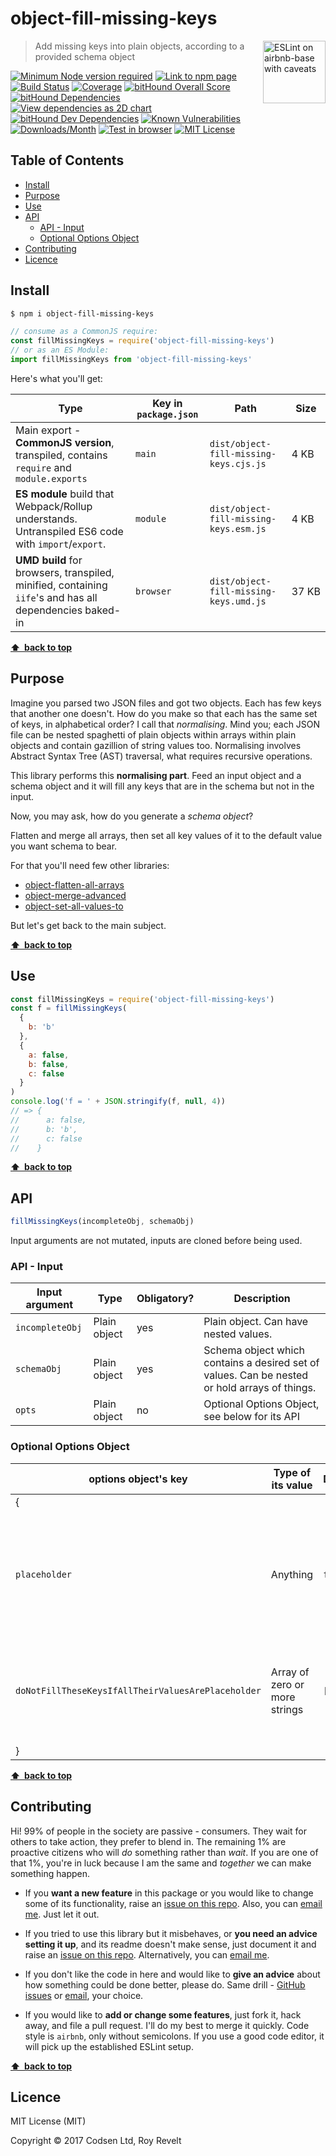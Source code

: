 # object-fill-missing-keys

<a href="https://github.com/revelt/eslint-on-airbnb-base-badge" style="float: right; padding: 0 0 20px 20px;"><img src="https://cdn.rawgit.com/revelt/eslint-on-airbnb-base-badge/0c3e46c9/lint-badge.svg" alt="ESLint on airbnb-base with caveats" width="100" align="right"></a>

> Add missing keys into plain objects, according to a provided schema object

[![Minimum Node version required][node-img]][node-url]
[![Link to npm page][npm-img]][npm-url]
[![Build Status][travis-img]][travis-url]
[![Coverage][cov-img]][cov-url]
[![bitHound Overall Score][overall-img]][overall-url]
[![bitHound Dependencies][deps-img]][deps-url]
[![View dependencies as 2D chart][deps2d-img]][deps2d-url]
[![bitHound Dev Dependencies][dev-img]][dev-url]
[![Known Vulnerabilities][vulnerabilities-img]][vulnerabilities-url]
[![Downloads/Month][downloads-img]][downloads-url]
[![Test in browser][runkit-img]][runkit-url]
[![MIT License][license-img]][license-url]

## Table of Contents

<!-- START doctoc generated TOC please keep comment here to allow auto update -->
<!-- DON'T EDIT THIS SECTION, INSTEAD RE-RUN doctoc TO UPDATE -->


- [Install](#install)
- [Purpose](#purpose)
- [Use](#use)
- [API](#api)
  - [API - Input](#api---input)
  - [Optional Options Object](#optional-options-object)
- [Contributing](#contributing)
- [Licence](#licence)

<!-- END doctoc generated TOC please keep comment here to allow auto update -->

## Install

```sh
$ npm i object-fill-missing-keys
```

```js
// consume as a CommonJS require:
const fillMissingKeys = require('object-fill-missing-keys')
// or as an ES Module:
import fillMissingKeys from 'object-fill-missing-keys'
```

Here's what you'll get:

Type            | Key in `package.json` | Path  | Size
----------------|-----------------------|-------|--------
Main export - **CommonJS version**, transpiled, contains `require` and `module.exports` | `main`                | `dist/object-fill-missing-keys.cjs.js` | 4&nbsp;KB
**ES module** build that Webpack/Rollup understands. Untranspiled ES6 code with `import`/`export`. | `module`              | `dist/object-fill-missing-keys.esm.js` | 4&nbsp;KB
**UMD build** for browsers, transpiled, minified, containing `iife`'s and has all dependencies baked-in | `browser`            | `dist/object-fill-missing-keys.umd.js` | 37&nbsp;KB

**[⬆ &nbsp;back to top](#)**

## Purpose

Imagine you parsed two JSON files and got two objects. Each has few keys that another one doesn't. How do you make so that each has the same set of keys, in alphabetical order? I call that _normalising_. Mind you; each JSON file can be nested spaghetti of plain objects within arrays within plain objects and contain gazillion of string values too. Normalising involves Abstract Syntax Tree (AST) traversal, what requires recursive operations.

This library performs this **normalising part**. Feed an input object and a schema object and it will fill any keys that are in the schema but not in the input.

Now, you may ask, how do you generate a _schema object_?

Flatten and merge all arrays, then set all key values of it to the default value you want schema to bear.

For that you'll need few other libraries:

* [object-flatten-all-arrays](https://github.com/codsen/object-flatten-all-arrays)
* [object-merge-advanced](https://github.com/codsen/object-merge-advanced)
* [object-set-all-values-to](https://github.com/codsen/object-set-all-values-to)

But let's get back to the main subject.

**[⬆ &nbsp;back to top](#)**

## Use

```js
const fillMissingKeys = require('object-fill-missing-keys')
const f = fillMissingKeys(
  {
    b: 'b'
  },
  {
    a: false,
    b: false,
    c: false
  }
)
console.log('f = ' + JSON.stringify(f, null, 4))
// => {
//      a: false,
//      b: 'b',
//      c: false
//    }
```

**[⬆ &nbsp;back to top](#)**

## API

```js
fillMissingKeys(incompleteObj, schemaObj)
```

Input arguments are not mutated, inputs are cloned before being used.

### API - Input

Input argument           | Type           | Obligatory? | Description
-------------------------|----------------|-------------|-------------
`incompleteObj`          | Plain object   | yes         | Plain object. Can have nested values.
`schemaObj`              | Plain object   | yes         | Schema object which contains a desired set of values. Can be nested or hold arrays of things.
`opts`                   | Plain object   | no          | Optional Options Object, see below for its API

### Optional Options Object

options object's key                               | Type of its value             | Default               | Description
---------------------------------------------------|-------------------------------|-----------------------|----------------------
{                                                  |                               |                       |
`placeholder`                                      | Anything                      | `false`               | What should we use to put as a placeholder value when adding a key. Default is Boolean `false`.
`doNotFillTheseKeysIfAllTheirValuesArePlaceholder` | Array of zero or more strings | `[]`                  | Handy to activate this for ad-hoc keys in data structures to limit the data bloat.
}                                                  |                               |                       |

**[⬆ &nbsp;back to top](#)**

## Contributing

Hi! 99% of people in the society are passive - consumers. They wait for others to take action, they prefer to blend in. The remaining 1% are proactive citizens who will _do_ something rather than _wait_. If you are one of that 1%, you're in luck because I am the same and _together_ we can make something happen.

* If you **want a new feature** in this package or you would like to change some of its functionality, raise an [issue on this repo](https://github.com/codsen/object-fill-missing-keys/issues). Also, you can [email me](mailto:roy@codsen.com). Just let it out.

* If you tried to use this library but it misbehaves, or **you need an advice setting it up**, and its readme doesn't make sense, just document it and raise an [issue on this repo](https://github.com/codsen/object-fill-missing-keys/issues). Alternatively, you can [email me](mailto:roy@codsen.com).

* If you don't like the code in here and would like to **give an advice** about how something could be done better, please do. Same drill - [GitHub issues](https://github.com/codsen/object-fill-missing-keys/issues) or [email](mailto:roy@codsen.com), your choice.

* If you would like to **add or change some features**, just fork it, hack away, and file a pull request. I'll do my best to merge it quickly. Code style is `airbnb`, only without semicolons. If you use a good code editor, it will pick up the established ESLint setup.

**[⬆ &nbsp;back to top](#)**

## Licence

MIT License (MIT)

Copyright © 2017 Codsen Ltd, Roy Revelt

[node-img]: https://img.shields.io/node/v/object-fill-missing-keys.svg?style=flat-square&label=works%20on%20node
[node-url]: https://www.npmjs.com/package/object-fill-missing-keys

[npm-img]: https://img.shields.io/npm/v/object-fill-missing-keys.svg?style=flat-square&label=release
[npm-url]: https://www.npmjs.com/package/object-fill-missing-keys

[travis-img]: https://img.shields.io/travis/codsen/object-fill-missing-keys.svg?style=flat-square
[travis-url]: https://travis-ci.org/codsen/object-fill-missing-keys

[cov-img]: https://coveralls.io/repos/github/codsen/object-fill-missing-keys/badge.svg?style=flat-square?branch=master
[cov-url]: https://coveralls.io/github/codsen/object-fill-missing-keys?branch=master

[overall-img]: https://img.shields.io/bithound/code/github/codsen/object-fill-missing-keys.svg?style=flat-square
[overall-url]: https://www.bithound.io/github/codsen/object-fill-missing-keys

[deps-img]: https://img.shields.io/bithound/dependencies/github/codsen/object-fill-missing-keys.svg?style=flat-square
[deps-url]: https://www.bithound.io/github/codsen/object-fill-missing-keys/master/dependencies/npm

[deps2d-img]: https://img.shields.io/badge/deps%20in%202D-see_here-08f0fd.svg?style=flat-square
[deps2d-url]: http://npm.anvaka.com/#/view/2d/object-fill-missing-keys

[dev-img]: https://img.shields.io/bithound/devDependencies/github/codsen/object-fill-missing-keys.svg?style=flat-square
[dev-url]: https://www.bithound.io/github/codsen/object-fill-missing-keys/master/dependencies/npm

[vulnerabilities-img]: https://snyk.io/test/github/codsen/object-fill-missing-keys/badge.svg?style=flat-square
[vulnerabilities-url]: https://snyk.io/test/github/codsen/object-fill-missing-keys

[downloads-img]: https://img.shields.io/npm/dm/object-fill-missing-keys.svg?style=flat-square
[downloads-url]: https://npmcharts.com/compare/object-fill-missing-keys

[runkit-img]: https://img.shields.io/badge/runkit-test_in_browser-a853ff.svg?style=flat-square
[runkit-url]: https://npm.runkit.com/object-fill-missing-keys

[license-img]: https://img.shields.io/npm/l/object-fill-missing-keys.svg?style=flat-square
[license-url]: https://github.com/codsen/object-fill-missing-keys/blob/master/license.md

